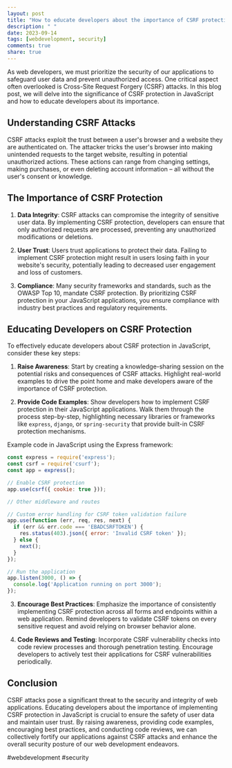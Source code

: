 ```yaml
---
layout: post
title: "How to educate developers about the importance of CSRF protection in JavaScript"
description: " "
date: 2023-09-14
tags: [webdevelopment, security]
comments: true
share: true
---
```


As web developers, we must prioritize the security of our applications to safeguard user data and prevent unauthorized access. One critical aspect often overlooked is Cross-Site Request Forgery (CSRF) attacks. In this blog post, we will delve into the significance of CSRF protection in JavaScript and how to educate developers about its importance.

## Understanding CSRF Attacks

CSRF attacks exploit the trust between a user's browser and a website they are authenticated on. The attacker tricks the user's browser into making unintended requests to the target website, resulting in potential unauthorized actions. These actions can range from changing settings, making purchases, or even deleting account information – all without the user's consent or knowledge.

## The Importance of CSRF Protection

1. **Data Integrity**: CSRF attacks can compromise the integrity of sensitive user data. By implementing CSRF protection, developers can ensure that only authorized requests are processed, preventing any unauthorized modifications or deletions.

2. **User Trust**: Users trust applications to protect their data. Failing to implement CSRF protection might result in users losing faith in your website's security, potentially leading to decreased user engagement and loss of customers.

3. **Compliance**: Many security frameworks and standards, such as the OWASP Top 10, mandate CSRF protection. By prioritizing CSRF protection in your JavaScript applications, you ensure compliance with industry best practices and regulatory requirements.

## Educating Developers on CSRF Protection

To effectively educate developers about CSRF protection in JavaScript, consider these key steps:

1. **Raise Awareness**: Start by creating a knowledge-sharing session on the potential risks and consequences of CSRF attacks. Highlight real-world examples to drive the point home and make developers aware of the importance of CSRF protection.

2. **Provide Code Examples**: Show developers how to implement CSRF protection in their JavaScript applications. Walk them through the process step-by-step, highlighting necessary libraries or frameworks like `express`, `django`, or `spring-security` that provide built-in CSRF protection mechanisms.

Example code in JavaScript using the Express framework:

```javascript
const express = require('express');
const csrf = require('csurf');
const app = express();

// Enable CSRF protection
app.use(csrf({ cookie: true }));

// Other middleware and routes

// Custom error handling for CSRF token validation failure
app.use(function (err, req, res, next) {
  if (err && err.code === 'EBADCSRFTOKEN') {
    res.status(403).json({ error: 'Invalid CSRF token' });
  } else {
    next();
  }
});

// Run the application
app.listen(3000, () => {
  console.log('Application running on port 3000');
});
```

3. **Encourage Best Practices**: Emphasize the importance of consistently implementing CSRF protection across all forms and endpoints within a web application. Remind developers to validate CSRF tokens on every sensitive request and avoid relying on browser behavior alone.

4. **Code Reviews and Testing**: Incorporate CSRF vulnerability checks into code review processes and thorough penetration testing. Encourage developers to actively test their applications for CSRF vulnerabilities periodically.

## Conclusion

CSRF attacks pose a significant threat to the security and integrity of web applications. Educating developers about the importance of implementing CSRF protection in JavaScript is crucial to ensure the safety of user data and maintain user trust. By raising awareness, providing code examples, encouraging best practices, and conducting code reviews, we can collectively fortify our applications against CSRF attacks and enhance the overall security posture of our web development endeavors.

#webdevelopment #security